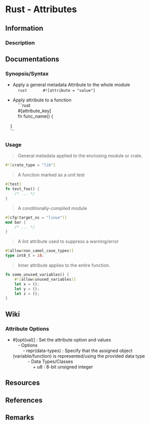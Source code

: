 # Rust - Attributes

## Information

### Description

## Documentations

### Synopsis/Syntax  
- Apply a general metadata Attribute to the whole module  
    ```rust  
    #![attribute = "value"]  
    ```

- Apply attribute to a function  
    ```rust  
    #[attribute_key]  
    fn func_name() {

    }  
    ```

### Usage

> General metadata applied to the enclosing module or crate.  
```rust  
#![crate_type = "lib"]  
```

> A function marked as a unit test  
```rust  
#[test]  
fn test_foo() {  
    /* ... */  
}  
```

> A conditionally-compiled module  
```rust  
#[cfg(target_os = "linux")]  
mod bar {  
    /* ... */  
}  
```

> A lint attribute used to suppress a warning/error  
```rust  
#[allow(non_camel_case_types)]  
type int8_t = i8;  
```

> Inner attribute applies to the entire function.  
```rust  
fn some_unused_variables() {  
    #![allow(unused_variables)]  
    let x = ();  
    let y = ();  
    let z = ();  
}  
```

## Wiki

### Attribute Options  
- #[opt(val)] : Set the attribute option and values  
    - Options  
        - repr(data-types) : Specify that the assigned object (variable/function) is represented/using the provided data type  
            - Data Types/Classes  
                + u8 : 8-bit unsigned integer

## Resources

## References

## Remarks
